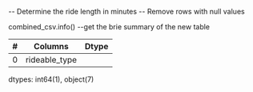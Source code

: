 -- Determine the ride length in minutes 
-- Remove rows with null values 

combined_csv.info()       --get the brie summary of the new table

| **#**|  **Columns**          |  **Dtype**                                              |
|--------|------------------   | --------------------------------------------------------|
| 0      | rideable_type       |                                                         |

dtypes: int64(1), object(7)



